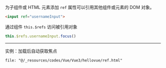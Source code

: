 为子组件或 HTML 元素添加 `ref` 属性可以引用其他组件或元素的 DOM 对象。

```html
<input ref="usernameInput">
```

通过组件 `this.$refs` 访问被引用对象

```js
this.$refs.usernameInput.focus()
```

---

实例：加载后自动获取焦点

```reference fold
file: "@/_resources/codes/Vue/Vue3/hellovue/ref.html"
```
